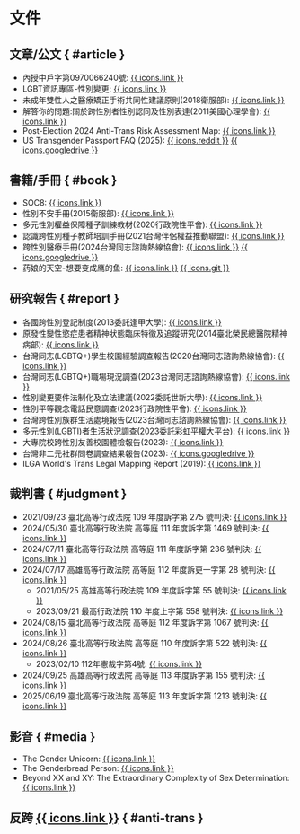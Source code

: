 # 文件

## 文章/公文 { #article }
- 內授中戶字第0970066240號: [{{ icons.link }}](https://gazette.nat.gov.tw/egFront/detail.do?metaid=27169)
- LGBT資訊專區-性別變更: [{{ icons.link }}](https://lgbt.gov.taipei/cp.aspx?n=7141B7FAB560582E)
- 未成年雙性人之醫療矯正手術共同性建議原則(2018衛服部): [{{ icons.link }}](https://dep.mohw.gov.tw/doma/cp-2708-45096-106.html)
- 解答你的問題:關於跨性別者性別認同及性別表達(2011美國心理學會): [{{ icons.link }}](https://www.apa.org/topics/lgbtq/chinese-transgender.pdf)
- Post-Election 2024 Anti-Trans Risk Assessment Map: [{{ icons.link }}](https://www.erininthemorning.com/p/post-election-2024-anti-trans-risk)
- US Transgender Passport FAQ (2025): [{{ icons.reddit }}](https://www.reddit.com/r/Passports/comments/1iga2wj/us_transgender_passport_faq/) [{{ icons.googledrive }}](https://docs.google.com/document/d/1q0UjQk-OABTdzUNokBdNToylktYsyGJd1GI5XvyyYcY/view)

## 書籍/手冊 { #book }
- SOC8: [{{ icons.link }}](https://wpath.org/publications/soc8/)
- 性別不安手冊(2015衛服部): [{{ icons.link }}](https://health99.hpa.gov.tw/material/3245)
- 多元性別權益保障種子訓練教材(2020行政院性平會): [{{ icons.link }}](https://gec.ey.gov.tw/Page/8B53584DC50F0FBA/54ea414c-a60e-4916-8af3-24d276dae0d6)
- 認識跨性別種子教師培訓手冊(2021台灣伴侶權益推動聯盟): [{{ icons.link }}](https://tapcpr.org/main-topics/gender/tseed)
- 跨性別醫療手冊(2024台灣同志諮詢熱線協會): [{{ icons.link }}](https://hotline.org.tw/pagegeneral/3244) [{{ icons.googledrive }}](https://drive.google.com/file/d/1YNMPDAfcTzreAp18hKWiJfsvJgbkDvXp/view)
- 药娘的天空-想要变成鹰的鱼: [{{ icons.link }}](https://transky.mtf.wiki/) [{{ icons.git }}](https://github.com/trans-archive/transky)

## 研究報告 { #report }
- 各國跨性別登記制度(2013委託逢甲大學): [{{ icons.link }}](https://gec.ey.gov.tw/Page/89D22259C32BB1A1)
- 原發性變性慾症患者精神狀態臨床特徵及追蹤研究(2014臺北榮民總醫院精神病部): [{{ icons.link }}](https://taiwan-gist.nknu.edu.tw/images/2.%20nstc%20gender%20and%20technology%20project%20reports/101/101-22.pdf)
- 台灣同志(LGBTQ+)學生校園經驗調查報告(2020台灣同志諮詢熱線協會): [{{ icons.link }}](https://hotline.org.tw/news/3166)
- 台灣同志(LGBTQ+)職場現況調查(2023台灣同志諮詢熱線協會): [{{ icons.link }}](https://hotline.org.tw/news/3355)
- 性別變更要件法制化及立法建議(2022委託世新大學): [{{ icons.link }}](https://gec.ey.gov.tw/Page/C0A6CC38F299B3B7)
- 性別平等觀念電話民意調查(2023行政院性平會): [{{ icons.link }}](https://gec.ey.gov.tw/Page/C0A6CC38F299B3B7)
- 台灣跨性別族群生活處境報告(2023台灣同志諮詢熱線協會): [{{ icons.link }}](https://hotline.org.tw/news/3408)
- 多元性別(LGBTI)者生活狀況調查(2023委託彩虹平權大平台): [{{ icons.link }}](https://gec.ey.gov.tw/Page/A741C28EBA3EBEA9/89136e15-a948-4f86-9184-b07824ea7daa)
- 大專院校跨性別友善校園體檢報告(2023): [{{ icons.link }}](https://tapcpr.org/hot-news/press-release/2023/05/18/2023-%E5%A4%A7%E5%B0%88%E9%99%A2%E6%A0%A1%E8%B7%A8%E6%80%A7%E5%88%A5%E5%8F%8B%E5%96%84%E6%A0%A1%E5%9C%92%E9%AB%94%E6%AA%A2%E5%A0%B1%E5%91%8A%E8%A8%98%E8%80%85%E6%9C%83)
- 台灣非二元社群問卷調查結果報告(2023): [{{ icons.googledrive }}](https://docs.google.com/document/d/1eC_J0AJh_LD0h1OtqfdhoRP9Wdj4L5SpfdAAVvvkL4Q/view)
- ILGA World's Trans Legal Mapping Report (2019): [{{ icons.link }}](https://ilga.org/trans-legal-mapping-report/)

## 裁判書 { #judgment }
- 2021/09/23 臺北高等行政法院 109 年度訴字第 275 號判決: [{{ icons.link }}](https://judgment.judicial.gov.tw/FJUD/data.aspx?ty=JD&id=TPBA,109%2c%e8%a8%b4%2c275%2c20210923%2c1)
- 2024/05/30 臺北高等行政法院 高等庭 111 年度訴字第 1469 號判決: [{{ icons.link }}](https://judgment.judicial.gov.tw/FJUD/data.aspx?ty=JD&id=TPBA,111%2c%e8%a8%b4%2c1469%2c20240530%2c2)
- 2024/07/11 臺北高等行政法院 高等庭 111 年度訴字第 236 號判決: [{{ icons.link }}](https://judgment.judicial.gov.tw/FJUD/data.aspx?ty=JD&id=TPBA,111%2c%e8%a8%b4%2c236%2c20240711%2c2)
- 2024/07/17 高雄高等行政法院 高等庭 112 年度訴更一字第 28 號判決: [{{ icons.link }}](https://judgment.judicial.gov.tw/FJUD/data.aspx?ty=JD&id=KSBA,112%2c%e8%a8%b4%e6%9b%b4%e4%b8%80%2c28%2c20240717%2c2)
	- 2021/05/25 高雄高等行政法院 109 年度訴字第 55 號判決: [{{ icons.link }}](https://judgment.judicial.gov.tw/FJUD/data.aspx?ty=JD&id=KSBA,109%2c%e8%a8%b4%2c55%2c20210525%2c1)
	- 2023/09/21 最高行政法院 110 年度上字第 558 號判決: [{{ icons.link }}](https://judgment.judicial.gov.tw/FJUD/data.aspx?ty=JD&id=TPAA,110%2c%e4%b8%8a%2c558%2c20230921%2c1)
- 2024/08/15 臺北高等行政法院 高等庭 112 年度訴字第 1067 號判決: [{{ icons.link }}](https://judgment.judicial.gov.tw/FJUD/data.aspx?ty=JD&id=TPBA,112%2c%e8%a8%b4%2c1067%2c20240815%2c2)
- 2024/08/26 臺北高等行政法院 高等庭 110 年度訴字第 522 號判決: [{{ icons.link }}](https://judgment.judicial.gov.tw/FJUD/data.aspx?ty=JD&id=TPBA,110%2c%e8%a8%b4%2c522%2c20240826%2c5)
	- 2023/02/10 112年憲裁字第4號: [{{ icons.link }}](https://cons.judicial.gov.tw/docdata.aspx?fid=40&id=346698)
- 2024/09/25 高雄高等行政法院 高等庭 113 年度訴字第 155 號判決: [{{ icons.link }}](https://judgment.judicial.gov.tw/FJUD/data.aspx?ty=JD&id=KSBA,113%2c%e8%a8%b4%2c155%2c20240925%2c2)
- 2025/06/19 臺北高等行政法院 高等庭 113 年度訴字第 1213 號判決: [{{ icons.link }}](https://judgment.judicial.gov.tw/FJUD/data.aspx?ty=JD&id=TPBA,113%2c%e8%a8%b4%2c1213%2c20250619%2c2)

## 影音 { #media }
- The Gender Unicorn: [{{ icons.link }}](https://www.itspronouncedmetrosexual.com/2018/10/the-genderbread-person-v4/)
- The Genderbread Person: [{{ icons.link }}](https://www.samkillermann.com/work/genderbread-person/)
- Beyond XX and XY: The Extraordinary Complexity of Sex Determination: [{{ icons.link }}](https://www.scientificamerican.com/article/beyond-xx-and-xy-the-extraordinary-complexity-of-sex-determination/)

## 反跨 [{{ icons.link }}](./anti-trans.md) { #anti-trans }